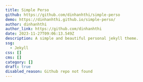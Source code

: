 ```yaml
---
title: Simple Perso
github: https://github.com/dinhanhthi/simple-perso
demo: https://dinhanhthi.github.io/simple-perso/
author: dinhanhthi
author_link: https://github.com/dinhanhthi
date: 2023-11-27T09:06:13.549Z
description: A simple and beautiful personal jekyll theme.
ssg:
  - Jekyll
css: []
cms: []
category: []
draft: true
disabled_reason: Github repo not found
---
```

